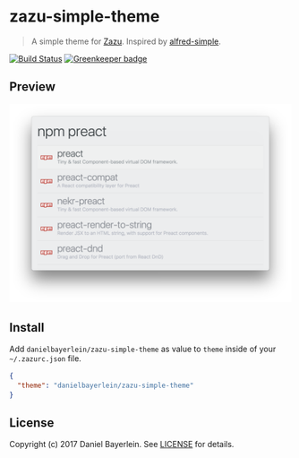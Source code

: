 # zazu-simple-theme

> A simple theme for [Zazu](https://github.com/tinytacoteam/zazu).
> Inspired by [alfred-simple](https://github.com/sindresorhus/alfred-simple).

[![Build Status](https://travis-ci.org/danielbayerlein/zazu-simple-theme.svg?branch=master)](https://travis-ci.org/danielbayerlein/zazu-simple-theme)
[![Greenkeeper badge](https://badges.greenkeeper.io/danielbayerlein/zazu-simple-theme.svg)](https://greenkeeper.io/)

## Preview

![screenshot](./screenshot.png)

## Install

Add `danielbayerlein/zazu-simple-theme` as value to `theme` inside of your `~/.zazurc.json` file.

```json
{
  "theme": "danielbayerlein/zazu-simple-theme"
}
```

## License

Copyright (c) 2017 Daniel Bayerlein. See [LICENSE](./LICENSE.md) for details.
